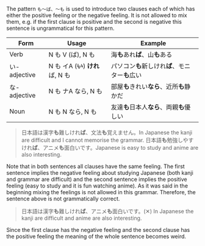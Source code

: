The pattern `も～ば、～も` is used to introduce two clauses each of which has either the positive feeling or the negative feeling. It is not allowed to mix them, e.g. if the first clause is positive and the second is negative this sentence is ungrammatical for this pattern.

|Form|Usage|Example|
|-|-|-|
|Verb|N も V (ば), N も|海**も**あれ**ば**、山**も**ある|
|い-adjective|N も イA (~~い~~) **けれ**ば, N も|パソコン**も**新しけれ**ば**、モニター**も**広い|
|な-adjective|N も ナA なら, N も|部屋**も**きれい**なら**、近所**も**静かだ|
|Noun|N も N なら, N も|友達**も**日本人**なら**、両親**も**優しい|

>日本語は漢字**も**難しけれ**ば**、文法**も**覚えません。In Japanese the kanji are difficult and I cannot memorise the grammar.
>日本語**も**勉強しやすけれ**ば**、アニメ**も**面白いです。Japanese is easy to study and anime are also interesting.

Note that in both sentences all clauses have the same feeling. The first sentence implies the negative feeling about studying Japanese (both kanji and grammar are difficult) and the second sentence implies the positive feeling (easy to study and it is fun watching anime).
As it was said in the beginning mixing the feelings is not allowed in this grammar. Therefore, the sentence above is not grammatically correct.
>日本語は漢字**も**難しけれ**ば**、アニメ**も**面白いです。(✕) In Japanese the kanji are difficult and anime are also interesting.

Since the first clause has the negative feeling and the second clause has the positive feeling the meaning of the whole sentence becomes weird.